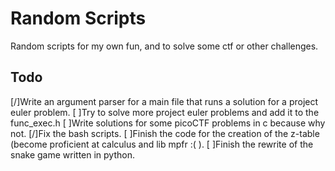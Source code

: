 # Random Scripts
Random scripts for my own fun, and to solve some ctf or other challenges.

## Todo
[/]Write an argument parser for a main file that runs a solution for a project euler problem.
[ ]Try to solve more project euler problems and add it to the func_exec.h
[ ]Write solutions for some picoCTF problems in c because why not.
[/]Fix the bash scripts.
[ ]Finish the code for the creation of the z-table (become proficient at calculus and lib mpfr :( ).
[ ]Finish the rewrite of the snake game written in python.
